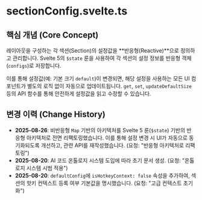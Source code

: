 # sectionConfig.svelte.ts

## 핵심 개념 (Core Concept)
레이아웃을 구성하는 각 섹션(Section)의 설정값을 **반응형(Reactive)**으로 정의하고 관리합니다. Svelte 5의 `$state` 룬을 사용하여 각 섹션의 설정 정보를 반응형 객체(`configs`)로 저장합니다.

이를 통해 설정값(예: 기본 크기 `default`)이 변경되면, 해당 설정을 사용하는 모든 UI 컴포넌트가 별도의 로직 없이 자동으로 업데이트됩니다. `get`, `set`, `updateDefaultSize` 등의 API 함수를 통해 안전하게 설정값을 읽고 수정할 수 있습니다.

## 변경 이력 (Change History)
- **2025-08-26**: 비반응형 `Map` 기반의 아키텍처를 Svelte 5 룬(`$state`) 기반의 반응형 아키텍처로 전면 리팩토링했습니다. 이를 통해 설정 변경 시 UI가 자동으로 동기화되도록 개선하고, 관련 API를 재작성했습니다. (요청: "반응형 아키텍처로 리팩토링")
- **2025-08-20**: AI 코드 온톨로지 시스템 도입에 따라 초기 문서 생성. (요청: "온톨로지 시스템 시범 적용")
- **2025-08-20**: `defaultConfig`에 `isHotkeyContext: false` 속성을 추가하여, 섹션의 핫키 컨텍스트 등록 여부 기본값을 명시했습니다. (요청: "고급 컨텍스트 초기화")
